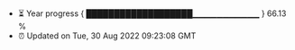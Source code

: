 - ⏳ Year progress { ███████████████████▁▁▁▁▁▁▁▁▁▁▁ } 66.13 %
- ⏰ Updated on Tue, 30 Aug 2022 09:23:08 GMT

